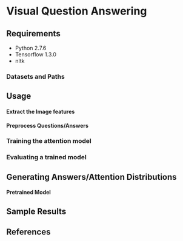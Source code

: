 # Visual Question Answering

## Requirements
- Python 2.7.6
- Tensorflow 1.3.0
- nltk

### Datasets and Paths

## Usage
#### Extract the Image features

#### Preprocess Questions/Answers


### Training the attention model

  
### Evaluating a trained model


## Generating Answers/Attention Distributions
#### Pretrained Model

## Sample Results



## References
